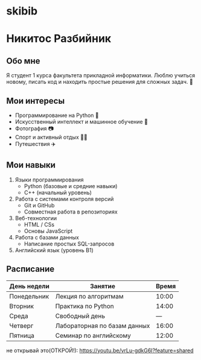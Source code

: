 # skibib
# Никитос Разбийник

## Обо мне
Я студент 1 курса факультета прикладной информатики. Люблю учиться новому, писать код и находить простые решения для сложных задач. 🚀

## Мои интересы
- Программирование на Python 🐍
- Искусственный интеллект и машинное обучение 🤖
- Фотография 📷
- Спорт и активный отдых 🏃‍♂️
- Путешествия ✈️

## Мои навыки
1. Языки программирования
   - Python (базовые и средние навыки)
   - C++ (начальный уровень)
2. Работа с системами контроля версий
   - Git и GitHub
   - Совместная работа в репозиториях
3. Веб-технологии
   - HTML / CSs
   - Основы JavaScript
4. Работа с базами данных
   - Написание простых SQL-запросов
5. Английский язык (уровень B1)

## Расписание
| День недели | Занятие                      | Время  |
|-------------|------------------------------|--------|
| Понедельник | Лекция по алгоритмам         | 10:00  |
| Вторник     | Практика по Python           | 14:00  |
| Среда       | Свободный день               | —      |
| Четверг     | Лабораторная по базам данных | 16:00  |
| Пятница     | Семинар по английскому       | 12:00  |

не открывай это(ОТКРОЙ!): https://youtu.be/vrLu-gdkG6I?feature=shared
